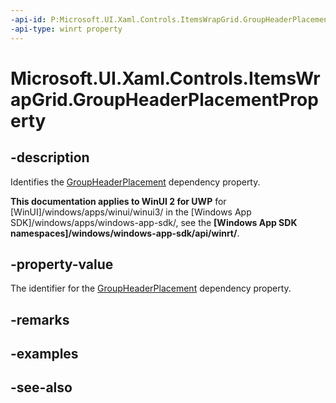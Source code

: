 ```yaml
---
-api-id: P:Microsoft.UI.Xaml.Controls.ItemsWrapGrid.GroupHeaderPlacementProperty
-api-type: winrt property
---
```


<!-- Property syntax
public Windows.UI.Xaml.DependencyProperty GroupHeaderPlacementProperty { get; }
-->

# Microsoft.UI.Xaml.Controls.ItemsWrapGrid.GroupHeaderPlacementProperty

## -description
Identifies the [GroupHeaderPlacement](itemswrapgrid_groupheaderplacement.md) dependency property.

**This documentation applies to WinUI 2 for UWP** for [WinUI]/windows/apps/winui/winui3/ in the [Windows App SDK]/windows/apps/windows-app-sdk/, see the **[Windows App SDK namespaces]/windows/windows-app-sdk/api/winrt/**.

## -property-value
The identifier for the [GroupHeaderPlacement](itemswrapgrid_groupheaderplacement.md) dependency property.

## -remarks

## -examples

## -see-also
